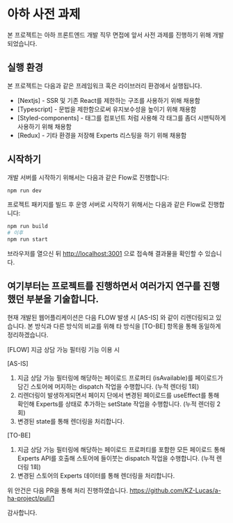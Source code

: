 # 아하 사전 과제

본 프로젝트는 아하 프론트엔드 개발 직무 면접에 앞서 사전 과제를 진행하기 위해 개발되었습니다.

## 실행 환경

본 프로젝트는 다음과 같은 프레임워크 혹은 라이브러리 환경에서 실행됩니다.

- [Nextjs] - SSR 및 기존 React를 제한하는 구조를 사용하기 위해 채용함
- [Typescript] - 문법을 제한함으로써 유지보수성을 높이기 위해 채용함
- [Styled-components] - 태그를 컴포넌트 처럼 사용해 각 태그를 좀더 시맨틱하게 사용하기 위해 채용함
- [Redux] - 기타 환경을 저장해 Experts 리스팅을 하기 위해 채용함

## 시작하기

개발 서버를 시작하기 위해서는 다음과 같은 Flow로 진행합니다:

```bash
npm run dev
```

프로젝트 패키지를 빌드 후 운영 서버로 시작하기 위해서는 다음과 같은 Flow로 진행합니다:

```bash
npm run build
# 이후
npm run start
```

브라우저를 열으신 뒤 [http://localhost:3001](http://localhost:3001) 으로 접속해 결과물을 확인할 수 있습니다.

## 여기부터는 프로젝트를 진행하면서 여러가지 연구를 진행했던 부분을 기술합니다.
현재 개발된 웹어플리케이션은 다음 FLOW 발생 시 [AS-IS] 와 같이 리렌더링되고 있습니다.
본 방식과 다른 방식의 비교를 위해 타 방식을 [TO-BE] 항목을 통해 동일하게 정리하겠습니다.

[FLOW]
지금 상담 가능 필터링 기능 이용 시

[AS-IS]
1. 지금 상담 가능 필터링에 해당하는 페이로드 프로퍼티 (isAvailable)를 페이로드가 담긴 스토어에 머지하는 dispatch 작업을 수행합니다. (누적 렌더링 1회)
2. 리렌더링이 발생하게되면서 페이지 단에서 변경된 페이로드를 useEffect를 통해 확인해 Experts를 상태로 추가하는 setState 작업을 수행합니다. (누적 렌더링 2회)
3. 변경된 state를 통해 렌더링을 처리합니다.

[TO-BE]
1. 지금 상담 가능 필터링에 해당하는 페이로드 프로퍼티를 포함한 모든 페이로드 통해 Experts API를 호출해 스토어에 들이붓는 dispatch 작업을 수행합니다. (누적 렌더링 1회)
2. 변경된 스토어의 Experts 데이터를 통해 렌더링을 처리합니다.

위 안건은 다음 PR을 통해 처리 진행하였습니다.
https://github.com/KZ-Lucas/a-ha-project/pull/1

감사합니다.